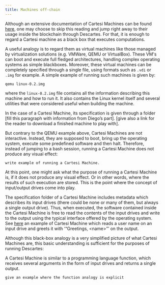 ```yaml
---
title: Machines off-chain
---
```


Although an extensive documentation of Cartesi Machines can be found [here](../machine/intro.md), one may choose to skip this reading and jump right away to their usage inside the blockchain through Descartes. For that, it is enough to regard a Cartesi machine as a black box that executes computations.

A useful analogy is to regard them as virtual machines like those managed by virtualization solutions (e.g. VMWare, QEMU or VirtualBox). These VM's  can boot and execute full fledged architectures, handling complex operating systems as simple blackboxes. Moreover, these virtual machines can be completely specified through a single file, using formats such as `.vdi` or `.img` for example. A simple example of running such machines is given by:
```
qemu linux-0.2.img
```
where the `linux-0.2.img` file contains all the information describing this machine and how to run it. It also contains the Linux kernel itself and several utilities that were considered useful when building the machine.

In the case of a Cartesi Machine, its specification is given through a folder [fill this paragraph with information from Diego’s part]. [give also a link for the reader to download a finished machine to play with].

But contrary to the QEMU example above, Cartesi Machines are not interactive. Instead, they are supposed to boot, bring up the operating system, execute some predefined software and then halt. Therefore, instead of jumping to a bash session, running a Cartesi Machine does not produce any visual effect:
```
write example of running a Cartesi Machine.
```

At this point, one might ask what the purpose of running a Cartesi Machine is, if it does not produce any visual effect. Or in other words, where the results of such execution are stored. This is the point where the concept of input/output drives come into play.

The specification folder of a Cartesi Machine includes metadata which describes its input drives (there could be none or many of them, but always a single output drive). Thus, when executed, the software contained inside the Cartesi Machine is free to read the contents of the input drives and write to the output using the typical interface offered by the operating system. See [here](../tutorials/2/greetings-machine) an example of Cartesi Machine which reads a user name on an input drive and greets it with ‘“Greetings, \<name\>”’ on the output.

Although this black-box analogy is a very simplified picture of what Cartesi Machines are, this basic understanding is sufficient for the purposes of running Descartes:

A Cartesi Machine is similar to a programming language function, which receives several arguments in the form of input drives and returns a single output.

```
give an example where the function analogy is explicit
```
